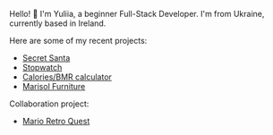 Hello! 👋 I'm Yuliia, a beginner Full-Stack Developer. I'm from Ukraine, currently based in Ireland. 

Here are some of my recent projects:
-   [Secret Santa](https://julia-cloudname.github.io/Project_1/index.html)
-   [Stopwatch](https://julia-cloudname.github.io/Project_2/)
-   [Calories/BMR calculator](https://health-calculators.herokuapp.com/)
-   [Marisol Furniture](https://github.com/Julia-cloudname/marisol)

Collaboration project:
-   [Mario Retro Quest](https://github.com/AVTpepper/retro-quest)

<!--
**Julia-cloudname/Julia-cloudname** is a ✨ _special_ ✨ repository because its `README.md` (this file) appears on your GitHub profile.

Here are some ideas to get you started:

- 🔭 I’m currently working on ...
- 🌱 I’m currently learning ...
- 👯 I’m looking to collaborate on ...
- 🤔 I’m looking for help with ...
- 💬 Ask me about ...
- 📫 How to reach me: ...
- 😄 Pronouns: ...
- ⚡ Fun fact: ...
-->
